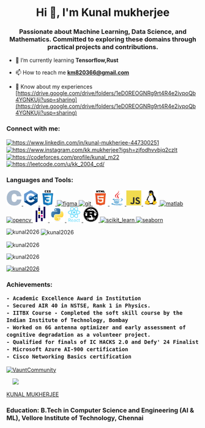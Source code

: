 <h1 align="center">Hi 👋, I'm Kunal mukherjee</h1>
<h3 align="center">Passionate about Machine Learning, Data Science, and Mathematics. Committed to exploring these domains through practical projects and contributions.</h3>



- 🌱 I’m currently learning **Tensorflow,Rust**

- 📫 How to reach me **km820366@gmail.com**

- 📄 Know about my experiences [https://drive.google.com/drive/folders/1eD0REOGNRg9rt4R4e2ivpoQb4YGNKUji?usp=sharing](https://drive.google.com/drive/folders/1eD0REOGNRg9rt4R4e2ivpoQb4YGNKUji?usp=sharing)

<h3 align="left">Connect with me:</h3>
<p align="left">
<a href="https://www.linkedin.com/in/kunal-mukherjee-447300251" target="blank"><img align="center" src="https://raw.githubusercontent.com/rahuldkjain/github-profile-readme-generator/master/src/images/icons/Social/linked-in-alt.svg" alt="https://www.linkedin.com/in/kunal-mukherjee-447300251" height="30" width="40" /></a>
<a href="https://instagram.com/https://www.instagram.com/kk.mukherjee?igsh=zjfodhvvbjq2czlt" target="blank"><img align="center" src="https://raw.githubusercontent.com/rahuldkjain/github-profile-readme-generator/master/src/images/icons/Social/instagram.svg" alt="https://www.instagram.com/kk.mukherjee?igsh=zjfodhvvbjq2czlt" height="30" width="40" /></a>
<a href="https://codeforces.com/profile/kunal_m22" target="blank"><img align="center" src="https://raw.githubusercontent.com/rahuldkjain/github-profile-readme-generator/master/src/images/icons/Social/codeforces.svg" alt="https://codeforces.com/profile/kunal_m22" height="30" width="40" /></a>
<a href="https://leetcode.com/u/kk_2004_cd/" target="blank"><img align="center" src="https://raw.githubusercontent.com/rahuldkjain/github-profile-readme-generator/master/src/images/icons/Social/leet-code.svg" alt="https://leetcode.com/u/kk_2004_cd/" height="30" width="40" /></a>
</p>

<h3 align="left">Languages and Tools:</h3>
<p align="left"> <a href="https://www.cprogramming.com/" target="_blank" rel="noreferrer"> <img src="https://raw.githubusercontent.com/devicons/devicon/master/icons/c/c-original.svg" alt="c" width="40" height="40"/> </a> <a href="https://www.w3schools.com/cpp/" target="_blank" rel="noreferrer"> <img src="https://raw.githubusercontent.com/devicons/devicon/master/icons/cplusplus/cplusplus-original.svg" alt="cplusplus" width="40" height="40"/> </a> <a href="https://www.w3schools.com/css/" target="_blank" rel="noreferrer"> <img src="https://raw.githubusercontent.com/devicons/devicon/master/icons/css3/css3-original-wordmark.svg" alt="css3" width="40" height="40"/> </a> <a href="https://www.figma.com/" target="_blank" rel="noreferrer"> <img src="https://www.vectorlogo.zone/logos/figma/figma-icon.svg" alt="figma" width="40" height="40"/> </a> <a href="https://git-scm.com/" target="_blank" rel="noreferrer"> <img src="https://www.vectorlogo.zone/logos/git-scm/git-scm-icon.svg" alt="git" width="40" height="40"/> </a> <a href="https://www.w3.org/html/" target="_blank" rel="noreferrer"> <img src="https://raw.githubusercontent.com/devicons/devicon/master/icons/html5/html5-original-wordmark.svg" alt="html5" width="40" height="40"/> </a> <a href="https://www.java.com" target="_blank" rel="noreferrer"> <img src="https://raw.githubusercontent.com/devicons/devicon/master/icons/java/java-original.svg" alt="java" width="40" height="40"/> </a> <a href="https://developer.mozilla.org/en-US/docs/Web/JavaScript" target="_blank" rel="noreferrer"> <img src="https://raw.githubusercontent.com/devicons/devicon/master/icons/javascript/javascript-original.svg" alt="javascript" width="40" height="40"/> </a> <a href="https://www.linux.org/" target="_blank" rel="noreferrer"> <img src="https://raw.githubusercontent.com/devicons/devicon/master/icons/linux/linux-original.svg" alt="linux" width="40" height="40"/> </a> <a href="https://www.mathworks.com/" target="_blank" rel="noreferrer"> <img src="https://upload.wikimedia.org/wikipedia/commons/2/21/Matlab_Logo.png" alt="matlab" width="40" height="40"/> </a> <a href="https://opencv.org/" target="_blank" rel="noreferrer"> <img src="https://www.vectorlogo.zone/logos/opencv/opencv-icon.svg" alt="opencv" width="40" height="40"/> </a> <a href="https://pandas.pydata.org/" target="_blank" rel="noreferrer"> <img src="https://raw.githubusercontent.com/devicons/devicon/2ae2a900d2f041da66e950e4d48052658d850630/icons/pandas/pandas-original.svg" alt="pandas" width="40" height="40"/> </a> <a href="https://www.python.org" target="_blank" rel="noreferrer"> <img src="https://raw.githubusercontent.com/devicons/devicon/master/icons/python/python-original.svg" alt="python" width="40" height="40"/> </a> <a href="https://reactjs.org/" target="_blank" rel="noreferrer"> <img src="https://raw.githubusercontent.com/devicons/devicon/master/icons/react/react-original-wordmark.svg" alt="react" width="40" height="40"/> </a> <a href="https://www.rust-lang.org" target="_blank" rel="noreferrer"> <img src="https://raw.githubusercontent.com/devicons/devicon/master/icons/rust/rust-plain.svg" alt="rust" width="40" height="40"/> </a> <a href="https://scikit-learn.org/" target="_blank" rel="noreferrer"> <img src="https://upload.wikimedia.org/wikipedia/commons/0/05/Scikit_learn_logo_small.svg" alt="scikit_learn" width="40" height="40"/> </a> <a href="https://seaborn.pydata.org/" target="_blank" rel="noreferrer"> <img src="https://seaborn.pydata.org/_images/logo-mark-lightbg.svg" alt="seaborn" width="40" height="40"/> </a> </p>

<p><img align="left" src="https://github-readme-stats.vercel.app/api/top-langs?username=kunal2026&show_icons=true&locale=en&layout=compact" alt="kunal2026" /></p>

<p>&nbsp;<img align="center" src="https://github-readme-stats.vercel.app/api?username=kunal2026&show_icons=true&locale=en" alt="kunal2026" /></p>

<p><img align="center" src="https://github-readme-streak-stats.herokuapp.com/?user=kunal2026&" alt="kunal2026" /></p>
<p align="left"> <img src="https://komarev.com/ghpvc/?username=kunal2026&label=Profile%20views&color=0e75b6&style=flat" alt="kunal2026" /> </p>

<p align="left"> <a href="https://github.com/ryo-ma/github-profile-trophy"><img src="https://github-profile-trophy.vercel.app/?username=kunal2026" alt="kunal2026" /></a> </p>

<h3>
	Achievements:

	- Academic Excellence Award in Institution
	- Secured AIR 40 in NSTSE, Rank 1 in Physics.
	- IITBX Course - Completed the soft skill course by the Indian Institute of Technology, Bombay
	- Worked on 6G antenna optimizer and early assessment of cognitive degradation as a volunteer project.
	- Qualified for finals of IC HACKS 2.0 and Defy' 24 Finalist
	- Microsoft Azure AI-900 certification
	- Cisco Networking Basics certification

 </h3>

  [![VauntCommunity](https://api.vaunt.dev/v1/github/entities/kunal2026/badges/community)](https://community.vaunt.dev/board/kunal2026)

<p>
    <img src="https://api.vaunt.dev/v1/github/entities/kunal2026/achievements?format=svg&limit=3&raw=true" width="350" />
</p>

<div class="badge-base LI-profile-badge" data-locale="en_US" data-size="medium" data-theme="dark" data-type="VERTICAL" data-vanity="kunal-mukherjee-447300251" data-version="v1"><a class="badge-base__link LI-simple-link" href="https://in.linkedin.com/in/kunal-mukherjee-447300251?trk=profile-badge">KUNAL MUKHERJEE</a></div>
<h3>
	Education:
                B.Tech in Computer Science and Engineering (AI & ML), Vellore Institute of Technology, Chennai


</h3>




